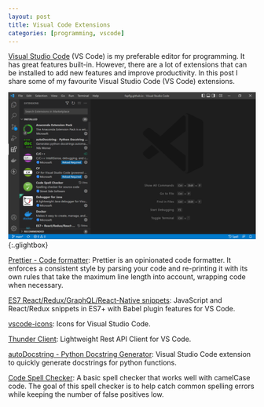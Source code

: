 ```yaml
---
layout: post
title: Visual Code Extensions
categories: [programming, vscode]
---
```


[Visual Studio Code](https://code.visualstudio.com/) (VS Code) is my preferable editor for programming. It has great features built-in. However, there are a lot of extensions that can be installed to add new features and improve productivity. In this post I share some of my favourite Visual Studio Code (VS Code) extensions.

[![vscode](\assets\2022-05-23-vscode-ext\vscode.png)](\assets\2022-05-23-vscode-ext\vscode.png){:.glightbox}

[Prettier - Code formatter](https://marketplace.visualstudio.com/items?itemName=esbenp.prettier-vscode#:~:text=Prettier%20is%20an%20opinionated%20code,account%2C%20wrapping%20code%20when%20necessary): Prettier is an opinionated code formatter. It enforces a consistent style by parsing your code and re-printing it with its own rules that take the maximum line length into account, wrapping code when necessary.

[ES7 React/Redux/GraphQL/React-Native snippets](https://marketplace.visualstudio.com/items?itemName=dsznajder.es7-react-js-snippets): JavaScript and React/Redux snippets in ES7+ with Babel plugin features for VS Code.

[vscode-icons](https://marketplace.visualstudio.com/items?itemName=vscode-icons-team.vscode-icons): Icons for Visual Studio Code.

[Thunder Client](https://marketplace.visualstudio.com/items?itemName=rangav.vscode-thunder-client): Lightweight Rest API Client for VS Code.

[autoDocstring - Python Docstring Generator](https://marketplace.visualstudio.com/items?itemName=njpwerner.autodocstring): Visual Studio Code extension to quickly generate docstrings for python functions.

[Code Spell Checker](https://marketplace.visualstudio.com/items?itemName=streetsidesoftware.code-spell-checker): A basic spell checker that works well with camelCase code. The goal of this spell checker is to help catch common spelling errors while keeping the number of false positives low.
